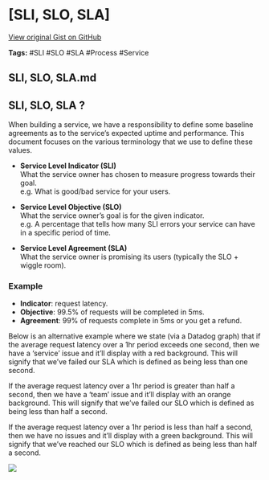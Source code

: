 # [SLI, SLO, SLA] 

[View original Gist on GitHub](https://gist.github.com/Integralist/b9aa8e225ade0f78fcb57e1852627785)

**Tags:** #SLI #SLO #SLA #Process #Service

## SLI, SLO, SLA.md

## SLI, SLO, SLA ?

When building a service, we have a responsibility to define some baseline agreements as to the service’s expected uptime and performance. This document focuses on the various terminology that we use to define these values.

- **Service Level Indicator (SLI)**  
  What the service owner has chosen to measure progress towards their goal.  
  e.g. What is good/bad service for your users.

- **Service Level Objective (SLO)**  
  What the service owner’s goal is for the given indicator.  
  e.g. A percentage that tells how many SLI errors your service can have in a specific period of time.

- **Service Level Agreement (SLA)**  
  What the service owner is promising its users (typically the SLO + wiggle room).

### Example

- **Indicator**: request latency.
- **Objective**: 99.5% of requests will be completed in 5ms.
- **Agreement**: 99% of requests complete in 5ms or you get a refund.

Below is an alternative example where we state (via a Datadog graph) that if the average request latency over a 1hr period exceeds one second, then we have a ‘service’ issue and it’ll display with a red background. This will signify that we’ve failed our SLA which is defined as being less than one second.

If the average request latency over a 1hr period is greater than half a second, then we have a ‘team’ issue and it’ll display with an orange background. This will signify that we’ve failed our SLO which is defined as being less than half a second.

If the average request latency over a 1hr period is less than half a second, then we have no issues and it’ll display with a green background. This will signify that we’ve reached our SLO which is defined as being less than half a second.

![](https://user-images.githubusercontent.com/180050/58465109-86187180-8126-11e9-94f0-d6e6402a5e47.png)

